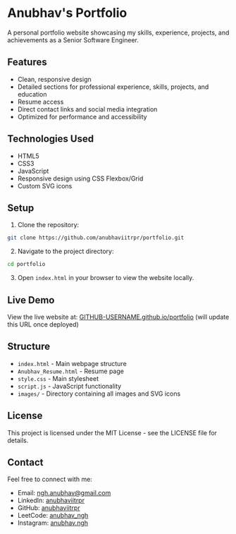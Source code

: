# Anubhav's Portfolio

A personal portfolio website showcasing my skills, experience, projects, and achievements as a Senior Software Engineer.

## Features

- Clean, responsive design
- Detailed sections for professional experience, skills, projects, and education
- Resume access
- Direct contact links and social media integration
- Optimized for performance and accessibility

## Technologies Used

- HTML5
- CSS3
- JavaScript
- Responsive design using CSS Flexbox/Grid
- Custom SVG icons

## Setup

1. Clone the repository:
```bash
git clone https://github.com/anubhaviitrpr/portfolio.git
```

2. Navigate to the project directory:
```bash
cd portfolio
```

3. Open `index.html` in your browser to view the website locally.

## Live Demo

View the live website at: [GITHUB-USERNAME.github.io/portfolio](https://GITHUB-USERNAME.github.io/portfolio) (will update this URL once deployed)

## Structure

- `index.html` - Main webpage structure
- `Anubhav_Resume.html` - Resume page
- `style.css` - Main stylesheet
- `script.js` - JavaScript functionality
- `images/` - Directory containing all images and SVG icons

## License

This project is licensed under the MIT License - see the LICENSE file for details.

## Contact

Feel free to connect with me:

- Email: ngh.anubhav@gmail.com
- LinkedIn: [anubhaviitrpr](https://www.linkedin.com/in/anubhaviitrpr/)
- GitHub: [anubhaviitrpr](https://github.com/anubhaviitrpr)
- LeetCode: [anubhav_ngh](https://leetcode.com/u/anubhav_ngh/)
- Instagram: [anubhav.ngh](https://www.instagram.com/anubhav.ngh/)
